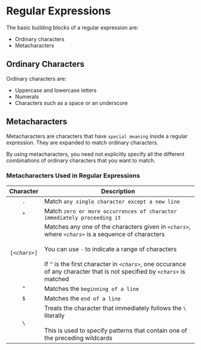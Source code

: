 # Regular Expressions

The basic building blocks of a regular expression are:
- Ordinary characters
- Metacharacters

## Ordinary Characters
 
Ordinary characters are:
- Uppercase and lowercase letters
- Numerals
- Characters such as a space or an underscore

## Metacharacters

Metacharacters are characters that have `special meaning` inside a regular expression. They are expanded to match ordinary characters.

By using metacharacters, you need not explicitly specify all the different combinations of ordinary characters that you want to match.

### Metacharacters Used in Regular Expressions

| Character | Description |
|:---:|---|
| `.` | Match `any single character except a new line` |
| `*` | Match `zero or more occurrences of character immediately proceeding it` |
| `[`*`<chars>`*`]`| Matches any one of the characters given in *`<chars>`*, where *`<chars>`* is a sequence of characters <br><br> You can use `-` to indicate a range of characters <br><br> If `^` is the first character in *`<chars>`*, one occurance of any character that is not specified by *`<chars>`* is matched |
| `^` | Matches the `beginning of a line` |
| `$` | Matches the `end of a line` |
| `\` | Treats the character that immediately follows the `\` literally <br><br> This is used to specify patterns that contain one of the preceding wildcards |